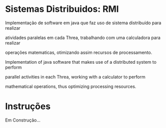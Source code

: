 # Sistemas Distribuidos: RMI


Implementação de software em java que faz uso de sistema distribuído para realizar 

atividades paralelas em cada Threa, trabalhando com uma calculadora para realizar 

operações matematicas, otimizando assim recursos de processamento.




Implementation of java software that makes use of a distributed system to perform

parallel activities in each Threa, working with a calculator to perform

mathematical operations, thus optimizing processing resources.


# Instruções

Em Construção...
